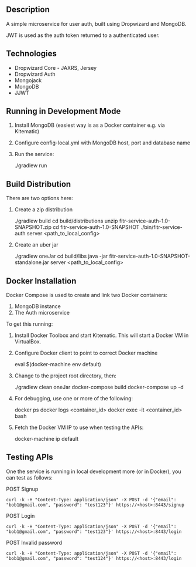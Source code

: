 Description
-----------

A simple microservice for user auth, built using Dropwizard and MongoDB.

JWT is used as the auth token returned to a authenticated user.

Technologies
------------
- Dropwizard Core - JAXRS, Jersey
- Dropwizard Auth
- Mongojack
- MongoDB
- JJWT

Running in Development Mode
---------------------------

1) Install MongoDB (easiest way is as a Docker container e.g. via Kitematic)

2) Configure config-local.yml with MongoDB host, port and database name

3) Run the service:

    ./gradlew run

Build Distribution
------------------

There are two options here:

1) Create a zip distribution

    ./gradlew build
    cd build/distributions
    unzip fitr-service-auth-1.0-SNAPSHOT.zip
    cd fitr-service-auth-1.0-SNAPSHOT
    ./bin/fitr-service-auth server <path_to_local_config>

2) Create an uber jar

    ./gradlew oneJar
    cd build/libs
    java -jar fitr-service-auth-1.0-SNAPSHOT-standalone.jar server <path_to_local_config>

Docker Installation
-------------------

Docker Compose is used to create and link two Docker containers:

1. MongoDB instance
2. The Auth microservice

To get this running:

1) Install Docker Toolbox and start Kitematic. This will start a Docker VM in VirtualBox.

2) Configure Docker client to point to correct Docker machine

    eval $(docker-machine env default)

3) Change to the project root directory, then:

    ./gradlew clean oneJar
    docker-compose build
    docker-compose up -d

6) For debugging, use one or more of the following:

    docker ps
    docker logs <container_id>
    docker exec -it <container_id> bash

7) Fetch the Docker VM IP to use when testing the APIs:

    docker-machine ip default

Testing APIs
------------
One the service is running in local development more (or in Docker), you can test as follows:

POST Signup

    curl -k -H "Content-Type: application/json" -X POST -d '{"email": "bob1@gmail.com", "password": "test123"}' https://<host>:8443/signup

POST Login

    curl -k -H "Content-Type: application/json" -X POST -d '{"email": "bob1@gmail.com", "password": "test123"}' https://<host>:8443/login

POST Invalid password

    curl -k -H "Content-Type: application/json" -X POST -d '{"email": "bob1@gmail.com", "password": "test124"}' https://<host>:8443/login
